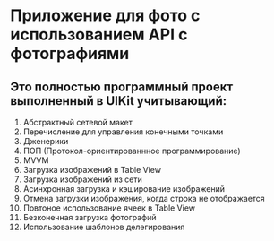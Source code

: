 # Приложение для фото с использованием API с фотографиями

## Это полностью программный проект выполненный в UIKit учитывающий:

1. Aбстрактный сетевой макет
2. Перечисление для управления конечными точками
3. Дженерики
4. ПОП (Протокол-ориентированнное программирование)
5. MVVM
6. Загрузка изображений в Table View
7. Загрузка изображений из сети
8. Асинхронная загрузка и кэширование изображений
9. Отмена загрузки изображения, когда строка не отображается
10. Повтоное использование ячеек в Table View
11. Безконечная загрузка фотографий
12. Использование шаблонов делегирования

